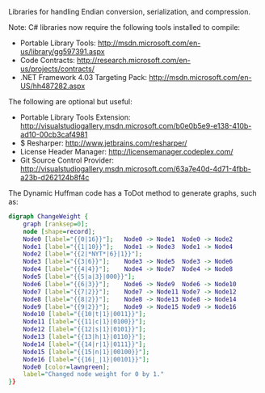 Libraries for handling Endian conversion, serialization, and compression.

Note: C# libraries now require the following tools installed to compile:
* Portable Library Tools: http://msdn.microsoft.com/en-us/library/gg597391.aspx
* Code Contracts: http://research.microsoft.com/en-us/projects/contracts/
* .NET Framework 4.03 Targeting Pack: http://msdn.microsoft.com/en-US/hh487282.aspx

The following are optional but useful:
* Portable Library Tools Extension: http://visualstudiogallery.msdn.microsoft.com/b0e0b5e9-e138-410b-ad10-00cb3caf4981
* $ Resharper: http://www.jetbrains.com/resharper/
* License Header Manager: http://licensemanager.codeplex.com/
* Git Source Control Provider: http://visualstudiogallery.msdn.microsoft.com/63a7e40d-4d71-4fbb-a23b-d262124b8f4c

The Dynamic Huffman code has a ToDot method to generate graphs, such as: 

```dot
digraph ChangeWeight {
	graph [ranksep=0];
	node [shape=record];
	Node0 [label="{{0|16}}"];	Node0 -> Node1	Node0 -> Node2
	Node1 [label="{{1|10}}"];	Node1 -> Node3	Node1 -> Node4
	Node2 [label="{{2|*NYT*|6}|1}}"];
	Node3 [label="{{3|6}}"];	Node3 -> Node5	Node3 -> Node6
	Node4 [label="{{4|4}}"];	Node4 -> Node7	Node4 -> Node8
	Node5 [label="{{5|a|3}|000}}"];
	Node6 [label="{{6|3}}"];	Node6 -> Node9	Node6 -> Node10
	Node7 [label="{{7|2}}"];	Node7 -> Node11	Node7 -> Node12
	Node8 [label="{{8|2}}"];	Node8 -> Node13	Node8 -> Node14
	Node9 [label="{{9|2}}"];	Node9 -> Node15	Node9 -> Node16
	Node10 [label="{{10|t|1}|0011}}"];
	Node11 [label="{{11|c|1}|0100}}"];
	Node12 [label="{{12|s|1}|0101}}"];
	Node13 [label="{{13|h|1}|0110}}"];
	Node14 [label="{{14|r|1}|0111}}"];
	Node15 [label="{{15|n|1}|00100}}"];
	Node16 [label="{{16|_|1}|00101}}"];
	Node0 [color=lawngreen];
	label="Changed node weight for 0 by 1."
}}
```
